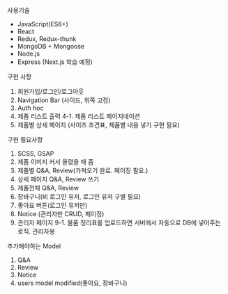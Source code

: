 사용기술

* JavaScript(ES6+)
* React
* Redux, Redux-thunk
* MongoDB + Mongoose
* Node.js
* Express (Next.js 학습 예정)

구현 사항
1. 회원가입/로그인/로그아웃
2. Navigation Bar (사이드, 위쪽 고정)
3. Auth hoc
4. 제품 리스트 출력
4-1. 제품 리스트 페이지네이션
5. 제품별 상세 페이지 (사이즈 조견표, 제품별 내용 넣기 구현 필요)

구현 필요사항
1. SCSS, GSAP
2. 제품 이미지 커서 올렸을 때 줌 
3. 제품별 Q&A, Review(가져오기 완료. 페이징 필요.)
4. 상세 페이지 Q&A, Review 쓰기
5. 제품전체 Q&A, Review
6. 장바구니(비 로그인 유저, 로그인 유저 구별 필요)
7. 좋아요 버튼(로그인 유저만)
8. Notice (관리자만 CRUD, 페이징)
9. 관리자 페이지
9-1. 물품 정리표를 업로드하면 서버에서 자동으로 DB에 넣어주는 로직. 관리자용

추가해야하는 Model
1. Q&A
2. Review
3. Notice
4. users model modified(좋아요, 장바구니)

